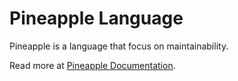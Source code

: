 # Pineapple Language

Pineapple is a language that focus on maintainability.  

Read more at [Pineapple Documentation](https://wongjiahau.github.io/Pineapple/).